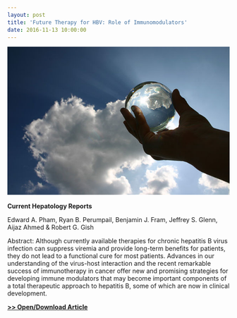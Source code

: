 ```yaml
---
layout: post
title: 'Future Therapy for HBV: Role of Immunomodulators'
date: 2016-11-13 10:00:00
---
```


[![](/assets/images/future-therapy-for-hbv-role-of-immunomodulators.jpg)](https://jumpshare.com/v/I9UAgNJvawuh00p3qll7)

**Current Hepatology Reports**

Edward A. Pham, Ryan B. Perumpail, Benjamin J. Fram, Jeffrey S. Glenn, Aijaz Ahmed & Robert G. Gish

Abstract: Although currently available therapies for chronic hepatitis B virus infection can suppress viremia and provide long-term benefits for patients, they do not lead to a functional cure for most patients. Advances in our understanding of the virus-host interaction and the recent remarkable success of immunotherapy in cancer offer new and promising strategies for developing immune modulators that may become important components of a total therapeutic approach to hepatitis B, some of which are now in clinical development.  

[**>> Open/Download Article**](https://jumpshare.com/v/I9UAgNJvawuh00p3qll7)
